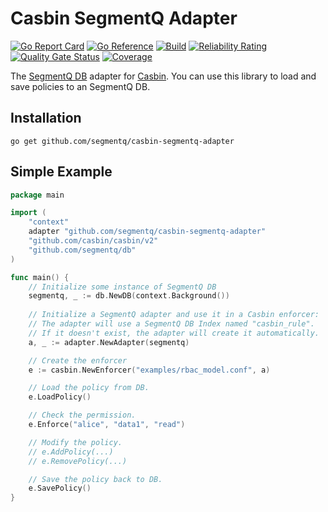 # Casbin SegmentQ Adapter

[![Go Report Card](https://goreportcard.com/badge/github.com/segmentq/casbin-segmentq-adapter)](https://goreportcard.com/report/github.com/segmentq/casbin-segmentq-adapter)
[![Go Reference](https://pkg.go.dev/badge/github.com/segmentq/casbin-segmentq-adapter.svg)](https://pkg.go.dev/github.com/segmentq/casbin-segmentq-adapter)
[![Build](https://github.com/segmentq/casbin-segmentq-adapter/actions/workflows/build.yml/badge.svg)](https://github.com/segmentq/casbin-segmentq-adapter/actions/workflows/build.yml)
[![Reliability Rating](https://sonarcloud.io/api/project_badges/measure?project=segmentq_casbin_segmentq_adapter&metric=reliability_rating)](https://sonarcloud.io/summary/new_code?id=segmentq_casbin_segmentq_adapter)
[![Quality Gate Status](https://sonarcloud.io/api/project_badges/measure?project=segmentq_casbin_segmentq_adapter&metric=alert_status)](https://sonarcloud.io/summary/new_code?id=segmentq_casbin_segmentq_adapter)
[![Coverage](https://sonarcloud.io/api/project_badges/measure?project=segmentq_casbin_segmentq_adapter&metric=coverage)](https://sonarcloud.io/summary/new_code?id=segmentq_casbin_segmentq_adapter)

The [SegmentQ DB](https://github.com/segmentq/db) adapter for [Casbin](https://github.com/casbin/casbin). 
You can use this library to load and save policies to an SegmentQ DB.

## Installation
```shell
go get github.com/segmentq/casbin-segmentq-adapter
```

## Simple Example

```go
package main

import (
	"context"
	adapter "github.com/segmentq/casbin-segmentq-adapter"
	"github.com/casbin/casbin/v2"
	"github.com/segmentq/db"
)

func main() {
	// Initialize some instance of SegmentQ DB
	segmentq, _ := db.NewDB(context.Background())
	
	// Initialize a SegmentQ adapter and use it in a Casbin enforcer:
	// The adapter will use a SegmentQ DB Index named "casbin_rule".
	// If it doesn't exist, the adapter will create it automatically.
	a, _ := adapter.NewAdapter(segmentq)

	// Create the enforcer
	e := casbin.NewEnforcer("examples/rbac_model.conf", a)

	// Load the policy from DB.
	e.LoadPolicy()

	// Check the permission.
	e.Enforce("alice", "data1", "read")

	// Modify the policy.
	// e.AddPolicy(...)
	// e.RemovePolicy(...)

	// Save the policy back to DB.
	e.SavePolicy()
}
```
